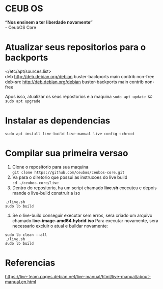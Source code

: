 # CEUB OS
**“Nos ensinem a ter liberdade novamente”** \
\- CeubOS Core


# Atualizar seus repositorios para o backports
\</etc/apt/sources.list\> \
deb http://deb.debian.org/debian buster-backports main contrib non-free \
deb-src http://deb.debian.org/debian buster-backports main contrib non-free 

Apos isso, atualizar os seus repostorios e a maquina
`sudo apt update && sudo apt upgrade`


# Instalar as dependencias
`sudo apt install live-build live-manual live-config schroot`

# Compilar sua primeira versao
1. Clone o repositorio para sua maquina \
`git clone https://github.com/ceubos/ceubos-core.git`
2. Va para o diretorio que possui as instrucoes do live build \
`cd ./ceubos-core/live`
3. Dentro do repositorio, ha um script chamado **live.sh** executeu e depois mande o live-build construir a iso
```
./live.sh
sudo lb build
```
4. Se o live-build conseguir executar sem erros, sera criado um arquivo chamado **live-image-amd64.hybrid.iso**
Para executar novamente, sera necessario excluir o atual e buildar novamente:
```
sudo lb clean --all
./live.sh
sudo lb build
```
# Referencias
https://live-team.pages.debian.net/live-manual/html/live-manual/about-manual.en.html
